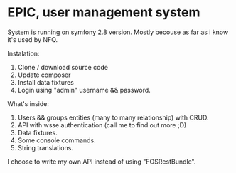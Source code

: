 EPIC, user management system
============================

System is running on symfony 2.8 version.
Mostly becouse as far as i know it's used by NFQ.

Instalation:
1. Clone / download source code
2. Update composer
3. Install data fixtures
4. Login using "admin" username && password.

What's inside:
1. Users && groups entities (many to many relationship) with CRUD.
2. API with wsse authentication (call me to find out more ;D)
3. Data fixtures.
4. Some console commands.
5. String translations.

I choose to write my own API instead of using "FOSRestBundle".